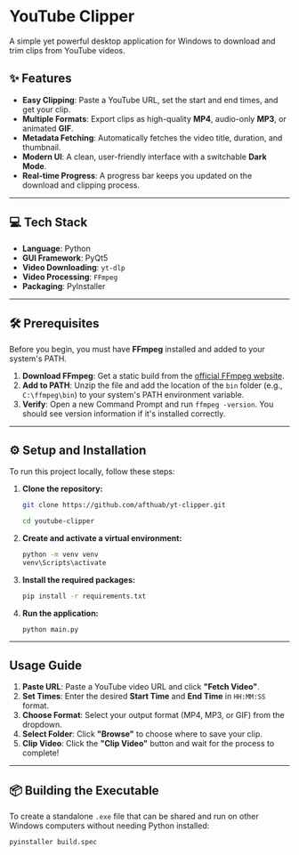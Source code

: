 # YouTube Clipper

A simple yet powerful desktop application for Windows to download and trim clips from YouTube videos.



## ✨ Features

* **Easy Clipping**: Paste a YouTube URL, set the start and end times, and get your clip.
* **Multiple Formats**: Export clips as high-quality **MP4**, audio-only **MP3**, or animated **GIF**.
* **Metadata Fetching**: Automatically fetches the video title, duration, and thumbnail.
* **Modern UI**: A clean, user-friendly interface with a switchable **Dark Mode**.
* **Real-time Progress**: A progress bar keeps you updated on the download and clipping process.

---

## 💻 Tech Stack

* **Language**: Python
* **GUI Framework**: PyQt5
* **Video Downloading**: `yt-dlp`
* **Video Processing**: `FFmpeg`
* **Packaging**: PyInstaller

---

## 🛠️ Prerequisites

Before you begin, you must have **FFmpeg** installed and added to your system's PATH.

1.  **Download FFmpeg**: Get a static build from the [official FFmpeg website](https://ffmpeg.org/download.html).
2.  **Add to PATH**: Unzip the file and add the location of the `bin` folder (e.g., `C:\ffmpeg\bin`) to your system's PATH environment variable.
3.  **Verify**: Open a new Command Prompt and run `ffmpeg -version`. You should see version information if it's installed correctly.

---

## ⚙️ Setup and Installation

To run this project locally, follow these steps:

1.  **Clone the repository:**
    ```bash
    git clone https://github.com/afthuab/yt-clipper.git

    cd youtube-clipper
    ```


2.  **Create and activate a virtual environment:**
    ```bash
    python -m venv venv
    venv\Scripts\activate
    ```

3.  **Install the required packages:**
    ```bash
    pip install -r requirements.txt
    ```

4.  **Run the application:**
    ```bash
    python main.py
    ```

---

## Usage Guide

1.  **Paste URL**: Paste a YouTube video URL and click **"Fetch Video"**.
2.  **Set Times**: Enter the desired **Start Time** and **End Time** in `HH:MM:SS` format.
3.  **Choose Format**: Select your output format (MP4, MP3, or GIF) from the dropdown.
4.  **Select Folder**: Click **"Browse"** to choose where to save your clip.
5.  **Clip Video**: Click the **"Clip Video"** button and wait for the process to complete!

---

## 📦 Building the Executable

To create a standalone `.exe` file that can be shared and run on other Windows computers without needing Python installed:

```bash
pyinstaller build.spec